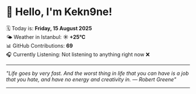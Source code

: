 # 👋 Hello, I'm Kekn9ne!

🗓️ Today is: **Friday, 15 August 2025**  
🌤️ Weather in Istanbul: **☀️   +25°C**  
📊 GitHub Contributions: **69**  
🎧 Currently Listening: Not listening to anything right now ❌

---

_"Life goes by very fast. And the worst thing in life that you can have is a job that you hate, and have no energy and creativity in. — *Robert Greene*"_

---
